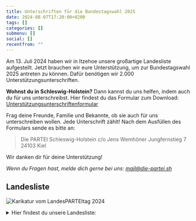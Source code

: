 ```yaml
---
title: Unterschriften für die Bundestagswahl 2025
date: 2024-08-07T17:20:00+0200
tags: []
categories: []
submenu: []
social: []
recentfrom: ""
---
```


Am 13. Juli 2024 haben wir in Itzehoe unsere großartige Landesliste aufgestellt. Jetzt brauchen wir eure Unterstützung, um zur Bundestagswahl 2025 antreten zu können. Dafür benötigen wir 2.000 Unterstützungsunterschriften.

**Wohnst du in Schleswig-Holstein?** Dann kannst du uns helfen, indem auch du für uns unterschreibst.
Hier findest du das Formular zum Download: [Unterstützungsunterschriftenformular](/sh/btw25-unterschriften/Die_PARTEI_Unterstuetzungsunterschrift.pdf)

Frag deine Freunde, Familie und Bekannte, ob sie auch für uns unterschreiben wollen. Jede Unterschrift zählt! Nach dem Ausfüllen des Formulars sende es bitte an:

> Die PARTEI Schleswig-Holstein
> c/o Jens Wemhöner
> Jungfernstieg 7
> 24103 Kiel

Wir danken dir für deine Unterstützung!

*Wenn du Fragen hast, melde dich gerne bei uns: [mail@die-partei.sh](mailto:mail@die-partei.sh)*

## Landesliste

![Karikatur vom LandesPARTEItag 2024](/sh/btw25-unterschriften/LandesPARTEItag2024.jpg)


<details>
<summary>Hier findest du unsere Landesliste:</summary>
| Nr  | Name                   | Kreis                 |
| --- | ---------------------- | --------------------- |
| 1   | Niels Reimers          | Segeberg              |
| 2   | Yana Käding            | Kiel                  |
| 3   | Alexandra Richter      | Segeberg              |
| 4   | Ove Schröter           | Kiel                  |
| 5   | Beate Schreiber        | Segeberg              |
| 6   | Nils-Henrik Köhler     | Plön                  |
| 7   | Laura Strang           | Kiel                  |
| 8   | Dada Böhmig            | Flensburg             |
| 9   | Heike Suwito           | Rendsburg-Eckernförde |
| 10  | Nicole Rakow           | Kiel                  |
| 11  | Mirco Krüger           | Neumünster            |
| 12  | Markus Richter         | Segeberg              |
| 13  | Georg Weigand          | Stormarn              |
| 14  | Nils-Hermann Saul      | Rendsburg-Eckernförde |
| 15  | Florian Wrobel         | Kiel                  |
| 16  | Finn Bichmann          | Kiel                  |
| 17  | Torge Bornholdt        | Steinburg             |
| 18  | Arne Schönfelder       | Stormarn              |
| 19  | Christian Jahnke-Sauer | Segeberg              |
| 20  | Simone Petersen        | Kiel                  |
| 21  | Tizian Tobias Rausch   | Dithmarschen          |
| 22  | Maike Lübbert          | Segeberg              |
| 23  | Patrick Katzmann       | Neumünster            |
| 24  | Hans Wischmann         | Kiel                  |
| 25  | Jens Wemhöner          | Kiel                  |
| 26  | Erik Weidler           | Kiel                  |
| 27  | Tom Bertrang           | Kiel                  |
</details>

